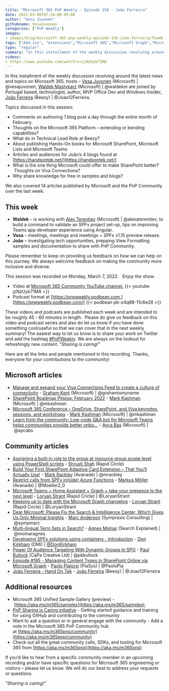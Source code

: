 ```yaml
---
title: "Microsoft 365 PnP Weekly - Episode 156 - João Ferreira"
date: 2022-03-08T07:24:00-05:00
author: "Vesa Juvonen"
githubname: VesaJuvonen
categories: ["PnP Weekly"]
images:
- images/blog/microsoft-365-pnp-weekly-episode-156-joão-ferreira/Thumb-Ep156-March1.png
tags: ["Add-ins", "extensions","Microsoft 365","Microsoft Graph","Microsoft Teams","SharePoint","SharePoint Framework"]
type: "regular"
summary: "In this installment of the weekly discussion revolving around the latest news and topics on Microsoft 365, hosts – Vesa Juvonen (Microsoft), Waldek Mastykarz (Microsoft) are joined by Portugal based, technologist, author, MVP Office Dev and Windows Insider, João Ferreira (Beezy)."
videos:
- https://www.youtube.com/watch?v=jzNzUyk71MA
---
```


In this installment of the weekly discussion revolving around the latest news and topics on Microsoft 365, hosts – [Vesa Juvonen](http://twitter.com/vesajuvonen) (Microsoft) | @vesajuvonen, [Waldek Mastykarz](http://twitter.com/waldekm) (Microsoft) | @waldekm are joined by Portugal based, technologist, author, MVP Office Dev and Windows Insider, [João Ferreira](http://twitter.com/joao12ferreira) (Beezy) | @Joao12Ferreira.

Topics discussed in this session:

*   Comments on authoring 1 blog post a day through the entire month of February.   
*   Thoughts on the Microsoft 365 Platform – extending or bending capabilities?   
*   What do in Technical Lead Role at Beezy?  
*   About publishing Hands-On books for Microsoft SharePoint, Microsoft Lists and Microsoft Teams
*   Articles and audiences for João’s 4 blogs found at [https://handsontek.net/](https://handsontek.net/)  
*   What is the one thing Microsoft could offer to make SharePoint better?  Thoughts on Viva Connections?
*   Why share knowledge for free in samples and blogs?    

We also covered 14 articles published by Microsoft and the PnP Community over the last week. 

## This week

*   **Waldek** – is working with [Alex Terentiev](http://twitter.com/alexaterentiev) (Microsoft) | @alexaterentiev, to build a command to validate an SPFx project set-up, tips on improving Teams app developer experience using Angular.
*   **Vesa** – meetings, meetings and meetings + SPFx v1.15 preview release. 
*   **João** – investigating tech opportunities, prepping View Formatting samples and documentation to share with PnP Community.

Please remember to keep on providing us feedback on how we can help on this journey. We always welcome feedback on making the community more inclusive and diverse.

This session was recorded on Monday, March 7, 2022.   Enjoy the show. 

*   Video at [Microsoft 365 Community YouTube channel.](https://aka.ms/m365pnp-videos)
    {{< youtube jzNzUyk71MA >}}
*   Podcast format at [https://pnpweekly.podbean.com.](https://pnpweekly.podbean.com/)
    {{< podbean pb-z4q88-11c6e28 >}}

These videos and podcasts are published each week and are intended to be roughly 45 - 60 minutes in length.  Please do give us feedback on this video and podcast series and also do let us know if you have done something cool/useful so that we can cover that in the next weekly summary! The easiest way to let us know is to share your work on Twitter and add the hashtag [#PnPWeekly](https://twitter.com/search?q=%23pnpweekly). We are always on the lookout for refreshingly new content. “_Sharing is caring!”_ 

Here are all the links and people mentioned in this recording. Thanks, everyone for your contributions to the community!

## Microsoft articles

*   [Manage and expand your Viva Connections Feed to create a culture of connectivity](https://techcommunity.microsoft.com/t5/microsoft-sharepoint-blog/manage-and-expand-your-viva-connections-feed-to-create-a-culture/ba-p/3214393) - [Graham Kent](https://twitter.com/grahamismyname) (Microsoft) | @grahamismyname
*   [SharePoint Roadmap Pitstop: February 2022](https://techcommunity.microsoft.com/t5/microsoft-sharepoint-blog/sharepoint-roadmap-pitstop-february-2022/ba-p/3239000) - [Mark Kashman](https://twitter.com/mkashman) (Microsoft) | @mkashman
*   [Microsoft 365 Conference – OneDrive, SharePoint, and Viva keynotes, sessions, and workshops](https://techcommunity.microsoft.com/t5/microsoft-sharepoint-blog/microsoft-365-conference-onedrive-sharepoint-and-viva-keynotes/ba-p/3195379) - [Mark Kashman](https://twitter.com/mkashman) (Microsoft) | @mkashman
*   [Learn from the community: Low-code Q&A bot for Microsoft Teams helps communities provide better onbo...](https://devblogs.microsoft.com/microsoft365dev/learn-from-the-community-low-code-qa-bot-for-microsoft-teams-helps-communities-provide-better-onboarding-process/) - [Ayça Baş](https://twitter.com/aycabs) (Microsoft) | @aycabs

## Community articles

*   [Assigning a built-in role to the group at resource group scope level using PowerShell scripts](https://techcommunity.microsoft.com/t5/microsoft-365-pnp-blog/assigning-a-built-in-role-to-the-group-at-resource-group-scope/ba-p/3244598) - [Shrusti Shah](https://www.linkedin.com/in/shrushti-shah-bba565162/) (Rapid Circle) 
*   [Build Your First SharePoint Adaptive Card Extension – That You’ll Actually Use!](http://www.markrackley.net/2022/03/05/build-your-first-sharepoint-adaptive-card-extension-that-youll-actually-use/) - [Mark Rackley](https://twitter.com/mrackley) (Avanade) | @mrackley
*   [Restrict calls from SPFx in(side) Azure Functions](https://mmsharepoint.wordpress.com/2022/03/02/restrict-calls-from-spfx-inside-azure-functions/) - [Markus Möller](https://twitter.com/Moeller2_0) (Avanade) | @Moeller2\_0
*   [Microsoft Teams + Home Assistant + Graph = take your presence to the next level](https://www.loryanstrant.com/2022/03/04/microsoft-teams-home-assistant-graph-take-your-presence-to-the-next-level/) - [Loryan Strant](https://twitter.com/LoryanStrant) (Rapid Cricle) | @LoryanStrant
*   [Keeping up to date with the Microsoft Graph changelog](https://www.loryanstrant.com/2022/03/03/keeping-up-to-date-with-the-microsoft-graph-changelog/) - [Loryan Strant](https://twitter.com/LoryanStrant) (Rapid Cricle) | @LoryanStrant
*   [Dear Microsoft: Please Fix the Search & Intelligence Center, Which Gives Us Only Minimal Insights](https://sympmarc.com/2022/03/01/dear-microsoft-please-fix-the-search-intelligence-center-which-gives-us-only-minimal-insights/) - [Marc Anderson](https://twitter.com/sympmarc) (Sympraxis Consulting) | @sympmarc
*   [Multi-lingual Term Sets in Search?](https://searchexplained.com/multi-lingual-term-sets-in-search/) - [Agnes Molnar](https://twitter.com/molnaragnes) (Search Explained) | @molnaragnes
*   [Developing SPFx solutions using containers - Introduction](https://www.donkirkham.com/blog/spfx-containers/) - [Don Kirkham](https://twitter.com/DonKirkham) (DMI) | [@DonKirkham](/t5/user/viewprofilepage/user-id/407309)
*   [Power Of Audience Targeting With Dynamic Groups In SPO](https://www.pkbullock.com/blog/2022/power-of-audience-targeting-with-dynamic-groups-in-spo/) - [Paul Bullock](https://twitter.com/pkbullock) (CaPa Creative Ltd) | @pkbullock
*   [Episode #195 - Managing Content Types in SharePoint Online via Microsoft Graph](https://www.youtube.com/watch?v=BXNY0spCzjs) - [Paolo Pialorsi](https://twitter.com/PaoloPia) (PiaSys) | @PaoloPia
*   [João Ferreira - Hand On Tek](https://handsontek.net/) - [João Ferreira](https://twitter.com/Joao12Ferreira) (Beezy) | @Joao12Ferreira

## Additional resources

*   Microsoft 365 Unified Sample Gallery (preview) - [https://aka.ms/m365/samples](https://aka.ms/m365/samples) 
*   [PnP Sharing is Caring initiative](https://aka.ms/sharing-is-caring) \- Getting started guidance and training for using GitHub and contributing to the community
*   Want to ask a question or in general engage with the community - Add a note in the Microsoft 365 PnP Community hub at [https://aka.ms/m365pnp/community](https://aka.ms/m365pnp/community)
*   Check out all the great community calls, SDKs, and tooling for Microsoft 365 from [https://aka.ms/m365pnp](https://aka.ms/m365pnp)

If you’d like to hear from a specific community member in an upcoming recording and/or have specific questions for Microsoft 365 engineering or visitors – please let us know. We will do our best to address your requests or questions.

_"Sharing is caring!"_ 

